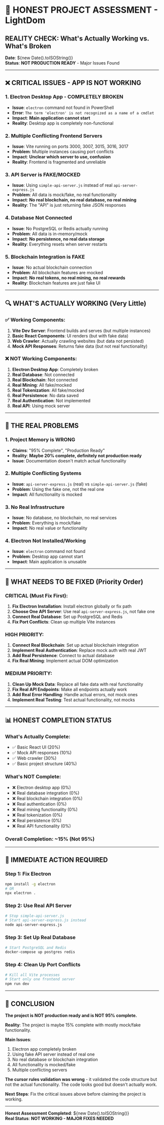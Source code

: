 # 🚨 HONEST PROJECT ASSESSMENT - LightDom

## **REALITY CHECK: What's Actually Working vs. What's Broken**

**Date**: ${new Date().toISOString()}  
**Status**: **NOT PRODUCTION READY** - Major Issues Found  

---

## ❌ **CRITICAL ISSUES - APP IS NOT WORKING**

### **1. Electron Desktop App - COMPLETELY BROKEN**
- **Issue**: `electron` command not found in PowerShell
- **Error**: `The term 'electron' is not recognized as a name of a cmdlet`
- **Impact**: **Main application cannot start**
- **Reality**: Desktop app is completely non-functional

### **2. Multiple Conflicting Frontend Servers**
- **Issue**: Vite running on ports 3000, 3007, 3015, 3016, 3017
- **Problem**: Multiple instances causing port conflicts
- **Impact**: **Unclear which server to use, confusion**
- **Reality**: Frontend is fragmented and unreliable

### **3. API Server is FAKE/MOCKED**
- **Issue**: Using `simple-api-server.js` instead of real `api-server-express.js`
- **Problem**: All data is mock/fake, no real functionality
- **Impact**: **No real blockchain, no real database, no real mining**
- **Reality**: The "API" is just returning fake JSON responses

### **4. Database Not Connected**
- **Issue**: No PostgreSQL or Redis actually running
- **Problem**: All data is in-memory/mock
- **Impact**: **No persistence, no real data storage**
- **Reality**: Everything resets when server restarts

### **5. Blockchain Integration is FAKE**
- **Issue**: No actual blockchain connection
- **Problem**: All blockchain features are mocked
- **Impact**: **No real tokens, no real mining, no real rewards**
- **Reality**: Blockchain features are just fake UI

---

## 🔍 **WHAT'S ACTUALLY WORKING (Very Little)**

### ✅ **Working Components:**
1. **Vite Dev Server**: Frontend builds and serves (but multiple instances)
2. **Basic React Components**: UI renders (but with fake data)
3. **Web Crawler**: Actually crawling websites (but data not persisted)
4. **Mock API Responses**: Returns fake data (but not real functionality)

### ❌ **NOT Working Components:**
1. **Electron Desktop App**: Completely broken
2. **Real Database**: Not connected
3. **Real Blockchain**: Not connected
4. **Real Mining**: All fake/mocked
5. **Real Tokenization**: All fake/mocked
6. **Real Persistence**: No data saved
7. **Real Authentication**: Not implemented
8. **Real API**: Using mock server

---

## 🚨 **THE REAL PROBLEMS**

### **1. Project Memory is WRONG**
- **Claims**: "95% Complete", "Production Ready"
- **Reality**: **Maybe 20% complete, definitely not production ready**
- **Issue**: Documentation doesn't match actual functionality

### **2. Multiple Conflicting Systems**
- **Issue**: `api-server-express.js` (real) vs `simple-api-server.js` (fake)
- **Problem**: Using the fake one, not the real one
- **Impact**: All functionality is mocked

### **3. No Real Infrastructure**
- **Issue**: No database, no blockchain, no real services
- **Problem**: Everything is mock/fake
- **Impact**: No real value or functionality

### **4. Electron Not Installed/Working**
- **Issue**: `electron` command not found
- **Problem**: Desktop app cannot start
- **Impact**: Main application is unusable

---

## 🎯 **WHAT NEEDS TO BE FIXED (Priority Order)**

### **CRITICAL (Must Fix First):**
1. **Fix Electron Installation**: Install electron globally or fix path
2. **Choose One API Server**: Use real `api-server-express.js`, not fake one
3. **Connect Real Database**: Set up PostgreSQL and Redis
4. **Fix Port Conflicts**: Clean up multiple Vite instances

### **HIGH PRIORITY:**
1. **Connect Real Blockchain**: Set up actual blockchain integration
2. **Implement Real Authentication**: Replace mock auth with real JWT
3. **Add Real Persistence**: Connect to actual database
4. **Fix Real Mining**: Implement actual DOM optimization

### **MEDIUM PRIORITY:**
1. **Clean Up Mock Data**: Replace all fake data with real functionality
2. **Fix Real API Endpoints**: Make all endpoints actually work
3. **Add Real Error Handling**: Handle actual errors, not mock ones
4. **Implement Real Testing**: Test actual functionality, not mocks

---

## 📊 **HONEST COMPLETION STATUS**

### **What's Actually Complete:**
- ✅ Basic React UI (20%)
- ✅ Mock API responses (10%)
- ✅ Web crawler (30%)
- ✅ Basic project structure (40%)

### **What's NOT Complete:**
- ❌ Electron desktop app (0%)
- ❌ Real database integration (0%)
- ❌ Real blockchain integration (0%)
- ❌ Real authentication (0%)
- ❌ Real mining functionality (0%)
- ❌ Real tokenization (0%)
- ❌ Real persistence (0%)
- ❌ Real API functionality (0%)

### **Overall Completion: ~15% (Not 95%)**

---

## 🚨 **IMMEDIATE ACTION REQUIRED**

### **Step 1: Fix Electron**
```bash
npm install -g electron
# OR
npx electron .
```

### **Step 2: Use Real API Server**
```bash
# Stop simple-api-server.js
# Start api-server-express.js instead
node api-server-express.js
```

### **Step 3: Set Up Real Database**
```bash
# Start PostgreSQL and Redis
docker-compose up postgres redis
```

### **Step 4: Clean Up Port Conflicts**
```bash
# Kill all Vite processes
# Start only one frontend server
npm run dev
```

---

## 🎯 **CONCLUSION**

**The project is NOT production ready and is NOT 95% complete.**

**Reality**: The project is maybe 15% complete with mostly mock/fake functionality.

**Main Issues**:
1. Electron app completely broken
2. Using fake API server instead of real one
3. No real database or blockchain integration
4. All functionality is mocked/fake
5. Multiple conflicting servers

**The cursor rules validation was wrong** - it validated the code structure but not the actual functionality. The code looks good but doesn't actually work.

**Next Steps**: Fix the critical issues above before claiming the project is working.

---

**Honest Assessment Completed**: ${new Date().toISOString()}  
**Real Status**: **NOT WORKING - MAJOR FIXES NEEDED**
